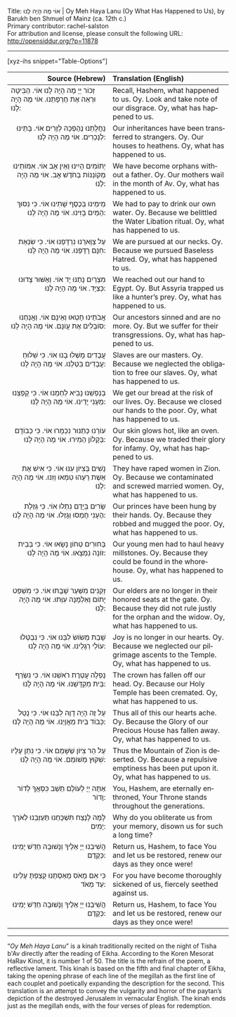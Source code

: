 <html>
<head></head>
<body>
Title: אוֹי מֶה הָיָה לָנוּ | Oy Meh Haya Lanu (Oy What Has Happened to Us), by Barukh ben Shmuel of Mainz (ca. 12th c.)<br />
Primary contributor: rachel-salston<br />
For attribution and license, please consult the following URL: <a href="http://opensiddur.org/?p=11878">http://opensiddur.org/?p=11878</a>
<p />
<hr />

[xyz-ihs snippet="Table-Options"]<table style="margin-left: auto; margin-right: auto;" class="draggable">
<thead><tr><th id="x" style="text-align: right;">Source (Hebrew)</th><th style="text-align: left;">Translation (English)</th></tr></thead>
<tbody>
<tr><td style="vertical-align:top;">
<div class="liturgy" lang="he">
זְכוֹר יְיָ מֶה הָיָה לָנוּ אוֹי. 
הַבִּיטָה וּרְאֵה אֶת חֶרְפָּתֵנוּ. 
אוֹי מֶה הָיָה לָנוּ: 
 </span></div>
</td>
 
<td style="vertical-align:top;">
<div class="english" lang="en">
Recall, Hashem, what happened to us. Oy. 
Look and take note of our disgrace. 
Oy, what has happened to us. 
</div>
</td></tr>


<tr><td style="vertical-align: top;" width="46%">
<div class="liturgy" lang="he" style="text-align: right;">
נַחֲלָתֵנוּ נֶהֶפְכָה לְזָרִים אוֹי. 
בָּתֵּינוּ לְנָכְרִים. 
אוֹי מֶה הָיָה לָנוּ: 
 </span></div>
</td>
 
<td style="vertical-align:top;">
<div class="english" lang="en">
Our inheritances have been transferred to strangers. Oy. 
Our houses to heathens. 
Oy, what has happened to us. 
</div>
</td></tr>


<tr><td style="vertical-align: top;" width="46%">
<div class="liturgy" lang="he" style="text-align: right;">
יְתוֹמִים הָיִינוּ וְאֵין אָב אוֹי. 
אִמּוֹתֵינוּ מְקוֹנְנוֹת בְּחֹדֶשׁ אָב. 
אוֹי מֶה הָיָה לָנוּ: 
 </span></div>
</td>
 
<td style="vertical-align:top;">
<div class="english" lang="en">
We have become orphans without a father. Oy. 
Our mothers wail in the month of Av. 
Oy, what has happened to us. 
</div>
</td></tr>


<tr><td style="vertical-align: top;" width="46%">
<div class="liturgy" lang="he" style="text-align: right;">
מֵימֵינוּ בְּכֶסֶף שָׁתִינוּ אוֹי. 
כִּי נִסּוּךְ הַמַּיִם בָּזִינוּ. 
אוֹי מֶה הָיָה לָנוּ: 
 </span></div>
</td>
 
<td style="vertical-align:top;">
<div class="english" lang="en">
We had to pay to drink our own water. Oy. 
Because we belittled the Water Libation ritual. 
Oy, what has happened to us. 
</div>
</td></tr>


<tr><td style="vertical-align: top;" width="46%">
<div class="liturgy" lang="he" style="text-align: right;">
עַל צַוָּארֵנוּ נִרְדָּפְנוּ אוֹי. 
כִּי שִׂנְאַת חִנָּם רָדָפְנוּ. 
אוֹי מֶה הָיָה לָנוּ: 
 </span></div>
</td>
 
<td style="vertical-align:top;">
<div class="english" lang="en">
We are pursued at our necks. Oy. 
Because we pursued Baseless Hatred. 
Oy, what has happened to us.
</div>
</td></tr>


<tr><td style="vertical-align: top;" width="46%">
<div class="liturgy" lang="he" style="text-align: right;">
מִצְרַיִם נָתַנּוּ יָד אוֹי. 
וְאַשּׁוּר צָדוּנוּ כְּצַיָּד. 
אוֹי מֶה הָיָה לָנוּ: 
 </span></div>
</td>
 
<td style="vertical-align:top;">
<div class="english" lang="en">
We reached out our hand to Egypt. Oy. 
But Assyria trapped us like a hunter’s prey. 
Oy, what has happened to us. 
</div>
</td></tr>


<tr><td style="vertical-align: top;" width="46%">
<div class="liturgy" lang="he" style="text-align: right;">
אֲבֹתֵינוּ חָטְאוּ וְאֵינָם אוֹי. 
וַאֲנַחְנוּ סוֹבְלִים אֶת עֲוֹנָם. 
אוֹי מֶה הָיָה לָנוּ: 
 </span></div>
</td>
 
<td style="vertical-align:top;">
<div class="english" lang="en">
Our ancestors sinned and are no more. Oy. 
But we suffer for their transgressions. 
Oy, what has happened to us. 
</div>
</td></tr>


<tr><td style="vertical-align: top;" width="46%">
<div class="liturgy" lang="he" style="text-align: right;">
עֲבָדִים מָשְׁלוּ בָנוּ אוֹי. 
כִּי שִׁלּוּחַ עֲבָדִים בִּטַּלְנוּ. 
אוֹי מֶה הָיָה לָנוּ: 
 </span></div>
</td>
 
<td style="vertical-align:top;">
<div class="english" lang="en">
Slaves are our masters. Oy. 
Because we neglected the obligation to free our slaves. 
Oy, what has happened to us. 
</div>
</td></tr>


<tr><td style="vertical-align: top;" width="46%">
<div class="liturgy" lang="he" style="text-align: right;">
בְּנַפְשֵׁנוּ נָבִיא לַחְמֵנוּ אוֹי. 
כִּי קָפַצְנוּ מֵעָנִי יָדֵינוּ. 
אוֹי מֶה הָיָה לָנוּ: 
 </span></div>
</td>
 
<td style="vertical-align:top;">
<div class="english" lang="en">
We get our bread at the risk of our lives. Oy. 
Because we closed our hands to the poor. 
Oy, what has happened to us. 
</div>
</td></tr>


<tr><td style="vertical-align: top;" width="46%">
<div class="liturgy" lang="he" style="text-align: right;">
עוֹרֵנוּ כְּתַנּוּר נִכְמָרוּ אוֹי. 
כִּי כְבוֹדָם בְּקָלוֹן הֵמִירוּ. 
אוֹי מֶה הָיָה לָנוּ: 
 </span></div>
</td>
 
<td style="vertical-align:top;">
<div class="english" lang="en">
Our skin glows hot, like an oven. Oy. 
Because we traded their glory for infamy. 
Oy, what has happened to us.
</div>
</td></tr>


<tr><td style="vertical-align: top;" width="46%">
<div class="liturgy" lang="he" style="text-align: right;">
נָשִׁים בְּצִיּוֹן עִנּוּ אוֹי. 
כִּי אִישׁ אֶת אֵשֶׁת רֵעֵהוּ טִמְּאוּ וְזִנּוּ. 
אוֹי מֶה הָיָה לָנוּ: 
 </span></div>
</td>
 
<td style="vertical-align:top;">
<div class="english" lang="en">
They have raped women in Zion. Oy. 
Because we contaminated and screwed married women. 
Oy, what has happened to us. 
</div>
</td></tr>


<tr><td style="vertical-align: top;" width="46%">
<div class="liturgy" lang="he" style="text-align: right;">
שָׂרִים בְּיָדָם נִתְלוּ אוֹי. 
כִּי גְּזֵלַת הֶעָנִי חָמְסוּ וְגָזְלוּ. 
אוֹי מֶה הָיָה לָנוּ: 
 </span></div>
</td>
 
<td style="vertical-align:top;">
<div class="english" lang="en">
Our princes have been hung by their hands. Oy. 
Because they robbed and mugged the poor. 
Oy, what has happened to us. 
</div>
</td></tr>


<tr><td style="vertical-align: top;" width="46%">
<div class="liturgy" lang="he" style="text-align: right;">
בַּחוּרִים טְחוֹן נָשָׂאוּ אוֹי. 
כִּי בְּבֵית זוֹנָה נִמְצָאוּ. 
אוֹי מֶה הָיָה לָנוּ: 
 </span></div>
</td>
 
<td style="vertical-align:top;">
<div class="english" lang="en">
Our young men had to haul heavy millstones. Oy. 
Because they could be found in the whorehouse. 
Oy, what has happened to us. 
</div>
</td></tr>


<tr><td style="vertical-align: top;" width="46%">
<div class="liturgy" lang="he" style="text-align: right;">
זְקֵנִים מִשַּׁעַר שָׁבָתוּ אוֹי. 
כִּי מִשְׁפַּט יָתוֹם וְאַלְמָנָה עִוְּתוּ. 
אוֹי מֶה הָיָה לָנוּ: 
 </span></div>
</td>
 
<td style="vertical-align:top;">
<div class="english" lang="en">
Our elders are no longer in their honored seats at the gate. Oy. 
Because they did not rule justly for the orphan and the widow. 
Oy, what has happened to us. 
</div>
</td></tr>


<tr><td style="vertical-align: top;" width="46%">
<div class="liturgy" lang="he" style="text-align: right;">
שָׁבַת מְשׂוֹשׂ לִבֵּנוּ אוֹי. 
כִּי נִבְטְלוּ עוֹלֵי רְגָלֵינוּ. 
אוֹי מֶה הָיָה לָנוּ: 
 </span></div>
</td>
 
<td style="vertical-align:top;">
<div class="english" lang="en">
Joy is no longer in our hearts. Oy. 
Because we neglected our pilgrimage ascents to the Temple. 
Oy, what has happened to us. 
</div>
</td></tr>


<tr><td style="vertical-align: top;" width="46%">
<div class="liturgy" lang="he" style="text-align: right;">
נָפְלָה עֲטֶרֶת רֹאשֵׁנוּ אוֹי. 
כִּי נִשְׂרַף בֵּית מִקְדָּשֵׁנוּ. 
אוֹי מֶה הָיָה לָנוּ: 
 </span></div>
</td>
 
<td style="vertical-align:top;">
<div class="english" lang="en">
The crown has fallen off our head. Oy. 
Because our Holy Temple has been cremated. 
Oy, what has happened to us. 
</div>
</td></tr>


<tr><td style="vertical-align: top;" width="46%">
<div class="liturgy" lang="he" style="text-align: right;">
עַל זֶה הָיָה דָוֶה לִבֵּנוּ אוֹי. 
כִּי נֻטַּל כְּבוֹד בֵּית מַאֲוָיֵנוּ. 
אוֹי מֶה הָיָה לָנוּ: 
 </span></div>
</td>
 
<td style="vertical-align:top;">
<div class="english" lang="en">
Thus all of this our hearts ache. Oy. 
Because the Glory of our Precious House has fallen away. 
Oy, what has happened to us. 
</div>
</td></tr>


<tr><td style="vertical-align: top;" width="46%">
<div class="liturgy" lang="he" style="text-align: right;">
עַל הַר צִיּוֹן שֶׁשָּׁמֵם אוֹי. 
כִּי נִתַּן עָלָיו שִׁקּוּץ מְשׁוֹמֵם. 
אוֹי מֶה הָיָה לָנוּ: 
 </span></div>
</td>
 
<td style="vertical-align:top;">
<div class="english" lang="en">
Thus the Mountain of Zion is deserted. Oy. 
Because a repulsive emptiness has been put upon it. 
Oy, what has happened to us. 
</div>
</td></tr>


<tr><td style="vertical-align: top;" width="46%">
<div class="liturgy" lang="he" style="text-align: right;">
אַתָּה יְיָ לְעוֹלָם תֵּשֵׁב כִּסְאֲךָ לְדוֹר וָדוֹר: 
 </span></div>
</td>
 
<td style="vertical-align:top;">
<div class="english" lang="en">
You, Hashem, are eternally enthroned, Your Throne stands throughout the generations. 
</div>
</td></tr>


<tr><td style="vertical-align: top;" width="46%">
<div class="liturgy" lang="he" style="text-align: right;">
לָמָּה לָנֶצַח תִּשְׁכָּחֵנוּ תַּעַזְבֵנוּ לְאֹרֶךְ יָמִים: 
 </span></div>
</td>
 
<td style="vertical-align:top;">
<div class="english" lang="en">
Why do you obliterate us from your memory, disown us for such a long time? 
</div>
</td></tr>


<tr><td style="vertical-align: top;" width="46%">
<div class="liturgy" lang="he" style="text-align: right;">
הֲשִׁיבֵנוּ יְיָ אֵלֶיךָ וְנָשׁוּבָה חַדֵּשׁ יָמֵינוּ כְּקֶדֶם: 
 </span></div>
</td>
 
<td style="vertical-align:top;">
<div class="english" lang="en">
Return us, Hashem, to face You and let us be restored, renew our days as they once were! 
</div>
</td></tr>


<tr><td style="vertical-align: top;" width="46%">
<div class="liturgy" lang="he" style="text-align: right;">
כִּי אִם מָאֹס מְאַסְתָּנוּ קָצַפְתָּ עָלֵינוּ עַד מְאֹד: 
 </span></div>
</td>
 
<td style="vertical-align:top;">
<div class="english" lang="en">
For you have become thoroughly sickened of us, fiercely seethed against us. 
</div>
</td></tr>


<tr><td style="vertical-align: top;" width="46%">
<div class="liturgy" lang="he" style="text-align: right;">
הֲשִׁיבֵנוּ יְיָ אֵלֶיךָ וְנָשׁוּבָה חַדֵּשׁ יָמֵינוּ כְּקֶדֶם: 
 </span></div>
</td>
 
<td style="vertical-align:top;">
<div class="english" lang="en">
Return us, Hashem, to face You and let us be restored, renew our days as they once were! 
</div>
</td></tr>
</tbody></table>

<hr />

“<em>Oy Meh Haya Lanu</em>” is a kinah traditionally recited on the night of Tisha b'Av directly after the reading of Eikha. According to the Koren Mesorat HaRav Kinot, it is number 1 of 50. The title is the refrain of the poem, a reflective lament. This kinah is based on the fifth and final chapter of Eikha, taking the opening phrase of each line of the megillah as the first line of each couplet and poetically expanding the description for the second. This translation is an attempt to convey the vulgarity and horror of the paytan’s depiction of the destroyed Jerusalem in vernacular English. The kinah ends just as the megillah ends, with the four verses of pleas for redemption.
</body>
</html>